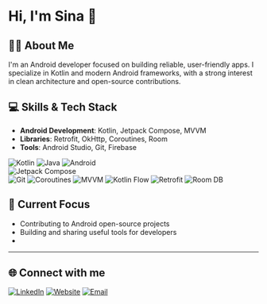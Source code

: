 # Hi, I'm Sina 👋  

## 👨‍💻 About Me  
I'm an Android developer focused on building reliable, user-friendly apps. I specialize in Kotlin and modern Android frameworks, with a strong interest in clean architecture and open-source contributions.

## 💻 Skills & Tech Stack
- **Android Development**: Kotlin, Jetpack Compose, MVVM
- **Libraries**: Retrofit, OkHttp, Coroutines, Room
- **Tools**: Android Studio, Git, Firebase

![Kotlin](https://img.shields.io/badge/Kotlin-7F52FF?style=flat&logo=kotlin&logoColor=white)  ![Java](https://img.shields.io/badge/Java-007396?style=flat&logo=java&logoColor=white)
![Android](https://img.shields.io/badge/Android-3DDC84?style=flat&logo=android&logoColor=white)  
![Jetpack Compose](https://img.shields.io/badge/Jetpack%20Compose-4285F4?style=flat&logo=jetpackcompose&logoColor=white)  
![Git](https://img.shields.io/badge/Git-F05032?style=flat&logo=git&logoColor=white)
![Coroutines](https://img.shields.io/badge/Coroutines-75C0A6?style=flat&logo=kotlin&logoColor=white)
![MVVM](https://img.shields.io/badge/MVVM-0078D4?style=flat&logo=microsoft&logoColor=white)
![Kotlin Flow](https://img.shields.io/badge/Kotlin_Flow-7F52FF?style=flat&logo=kotlin&logoColor=white)
![Retrofit](https://img.shields.io/badge/Retrofit-4E7B7B?style=flat&logo=retrofit&logoColor=white)
![Room DB](https://img.shields.io/badge/Room_DB-007396?style=flat&logo=android&logoColor=white)


## 🎯 Current Focus  
- Contributing to Android open-source projects  
- Building and sharing useful tools for developers
- 
---

## 🌐 Connect with me
[![LinkedIn](https://img.shields.io/badge/LinkedIn-0077B5?style=flat&logo=linkedin&logoColor=white)](https://www.linkedin.com/in/sina-nakhaei/)
[![Website](https://img.shields.io/badge/Website-000000?style=flat&logo=google-chrome&logoColor=white)](http://www.thesinaa.ir)
[![Email](https://img.shields.io/badge/Email-D14836?style=flat&logo=gmail&logoColor=white)](mailto:sinanakhaei.dev@gmail.com)
